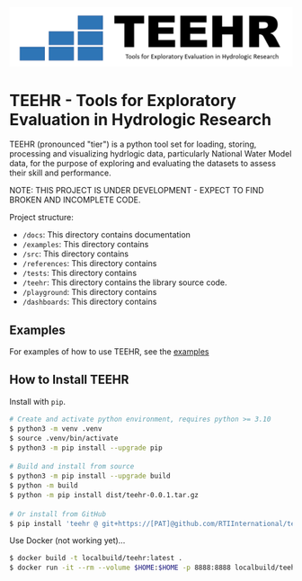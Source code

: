 ![alt text](docs/images/teehr.png)
# TEEHR - Tools for Exploratory Evaluation in Hydrologic Research
TEEHR (pronounced "tier") is a python tool set for loading, storing,
processing and visualizing hydrlogic data, particularly National Water
Model data, for the purpose of exploring and evaluating the datasets to
assess their skill and performance.

NOTE: THIS PROJECT IS UNDER DEVELOPMENT - EXPECT TO FIND BROKEN AND INCOMPLETE CODE.

Project structure:

- `/docs`: This directory contains documentation
- `/examples`: This directory contains
- `/src`: This directory contains
- `/references`: This directory contains
- `/tests`: This directory contains
- `/teehr`: This directory contains the library source code.
- `/playground`: This directory contains
- `/dashboards`: This directory contains

## Examples
For examples of how to use TEEHR, see the [examples](examples)

## How to Install TEEHR
Install with `pip`.

```bash
# Create and activate python environment, requires python >= 3.10
$ python3 -m venv .venv
$ source .venv/bin/activate
$ python3 -m pip install --upgrade pip

# Build and install from source
$ python3 -m pip install --upgrade build
$ python -m build
$ python -m pip install dist/teehr-0.0.1.tar.gz

# Or install from GitHub
$ pip install 'teehr @ git+https://[PAT]@github.com/RTIInternational/teehr@[BRANCH]'
```

Use Docker (not working yet)...
```bash
$ docker build -t localbuild/teehr:latest .
$ docker run -it --rm --volume $HOME:$HOME -p 8888:8888 localbuild/teehr:latest jupyter lab --ip 0.0.0.0 $HOME
```

